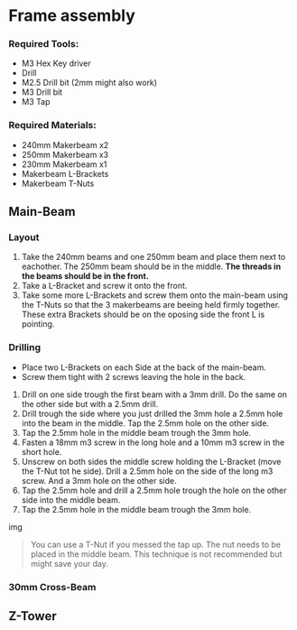 # Frame assembly

### Required Tools:
- M3 Hex Key driver
- Drill
- M2.5 Drill bit (2mm might also work)
- M3 Drill bit
- M3 Tap

### Required Materials:
- 240mm Makerbeam x2
- 250mm Makerbeam x3
- 230mm Makerbeam x1
- Makerbeam L-Brackets
- Makerbeam T-Nuts

## Main-Beam

### Layout

1. Take the 240mm beams and one 250mm beam and place them next to eachother. The 250mm beam should be in the middle. **The threads in the beams should be in the front.**
2. Take a L-Bracket and screw it onto the front.
3. Take some more L-Brackets and screw them onto the main-beam using the T-Nuts so that the 3 makerbeams are beeing held firmly together. These extra Brackets should be on the oposing side the front L is pointing.

### Drilling

- Place two L-Brackets on each Side at the back of the main-beam.
- Screw them tight with 2 screws leaving the hole in the back.

1. Drill on one side trough the first beam with a 3mm drill. Do the same on the other side but with a 2.5mm drill.
2. Drill trough the side where you just drilled the 3mm hole a 2.5mm hole into the beam in the middle. Tap the 2.5mm hole on the other side.
3. Tap the 2.5mm hole in the middle beam trough the 3mm hole.
4. Fasten a 18mm m3 screw in the long hole and a 10mm m3 screw in the short hole.
5. Unscrew on both sides the middle screw holding the L-Bracket (move the T-Nut tot he side). Drill a 2.5mm hole on the side of the long m3 screw. And a 3mm hole on the other side.
6. Tap the 2.5mm hole and drill a 2.5mm hole trough the hole on the other side into the middle beam.
7. Tap the 2.5mm hole in the middle beam trough the 3mm hole.

img

> You can use a T-Nut if you messed the tap up. The nut needs to be placed in the middle beam. This technique is not recommended but might save your day.

### 30mm Cross-Beam

## Z-Tower
